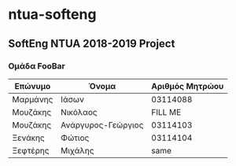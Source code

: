 # ntua-softeng
## SoftEng NTUA 2018-2019 Project
### Oμάδα FooBar
[//]: # (Αλφαβητικά, επώνυμο)

Επώνυμο | Όνομα | Αριθμός Μητρώου
--- | --- | ---
Μαρμάνης | Ιάσων | 03114088
Μουζάκης | Νικόλαος | FILL ME
Μουζάκης | Ανάργυρος-Γεώργιος | 03114103
Ξενάκης | Φώτιος  | 03114104
Ξεφτέρης | Μιχάλης | same
